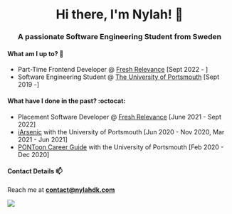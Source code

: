 <h1 align="center"> Hi there, I'm Nylah! 🌸 </h1>
<h3 align="center">A passionate Software Engineering Student from Sweden</h3>

#### What am I up to? 🐨
* Part-Time Frontend Developer @ [Fresh Relevance](https://www.freshrelevance.com/) [Sept 2022 - ]
* Software Engineering Student @ [The University of Portsmouth](https://www.port.ac.uk/) [Sept 2019 -]

#### What have I done in the past? :octocat:
* Placement Software Developer @ [Fresh Relevance](https://www.freshrelevance.com/) [June 2021 - Sept 2022]
* [iArsenic](https://github.com/portsoc/iArsenic) with the University of Portsmouth [Jun 2020 - Nov 2020, Mar 2021 - Jun 2021]
* [PONToon Career Guide](https://github.com/pontoonapps/CareerGuide) with the University of Portsmouth [Feb 2020 - Dec 2020]

#### Contact Details 📫
Reach me at **contact@nylahdk.com**

![](https://komarev.com/ghpvc/?username=TxJson&color=ff69b4)
